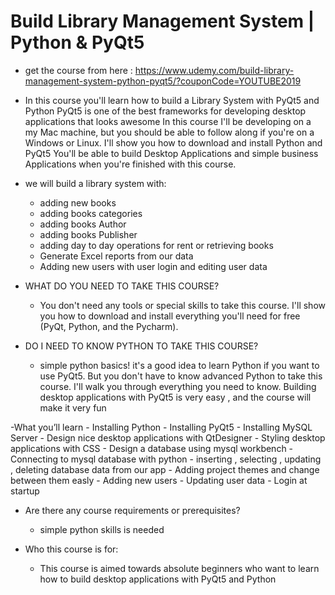 # Build Library Management System | Python & PyQt5

- get the course from here : 
    https://www.udemy.com/build-library-management-system-python-pyqt5/?couponCode=YOUTUBE2019

- In this course you'll learn how to build a Library System with PyQt5 and Python
  PyQt5 is one of the best frameworks for developing desktop applications that looks awesome 
  In this course I'll be developing on a my Mac machine, but you should be able to follow along if you're on a Windows or Linux.  I'll show you how to download and install Python and PyQt5
  You'll be able to build Desktop Applications  and simple business Applications when you're finished with this course.

- we will build a library system with:
    - adding new books
    - adding books categories
    - adding books Author
    - adding books Publisher
    - adding day to day operations for rent or retrieving books
    - Generate Excel reports from our data
    - Adding new users with user login  and editing user data



- WHAT DO YOU NEED TO TAKE THIS COURSE?
    - You don't need any tools or special skills to take this course. I'll show you how to download and install everything you'll need for free (PyQt, Python, and the Pycharm). 

- DO I NEED TO KNOW PYTHON TO TAKE THIS COURSE?
    - simple python basics!  it's a good idea to learn Python if you want to use PyQt5. But you don't have to know advanced Python to take this course. I'll walk you through everything you need to know.
      Building desktop applications with PyQt5 is very easy , and the course will make it very fun



-What you’ll learn
    - Installing Python
    - Installing PyQt5
    - Installing MySQL Server
    - Design nice desktop applications with QtDesigner
    - Styling desktop applications with CSS
    - Design a database using mysql workbench
    - Connecting to mysql database with python
    - inserting , selecting , updating , deleting database data from our app
    - Adding project themes and change between them easly
    - Adding new users
    - Updating user data
    - Login at startup





- Are there any course requirements or prerequisites?
    - simple python skills is needed

- Who this course is for:
    - This course is aimed towards absolute beginners who want to learn how to  build desktop applications with PyQt5 and Python


